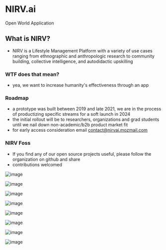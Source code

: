 # NIRV.ai

Open World Application

## What is NIRV?

- NIRV is a Lifestyle Management Platform with a variety of use cases ranging from ethnographic and anthropologic research to community building, collective intelligence, and autodidactic upskilling

### WTF does that mean?

- yea, we want to increase humanity's effectiveness through an app

### Roadmap

- a prototype was built between 2019 and late 2021, we are in the process of productizing specific streams for a soft launch in 2024
- the initial rollout will be to researchers, organizations and grad students until we nail down non-academic/b2b product market fit
- for early access consideration email contact@nirvai.mozmail.com

### NIRV Foss

- If you find any of our open source projects useful, please follow the organization on github and share
- contributions welcomed

![image](https://user-images.githubusercontent.com/10324554/209758644-f57181a7-6f82-4464-acd3-652f62991b99.png)

![image](https://user-images.githubusercontent.com/10324554/209758759-bee0f58f-b6d6-4b6b-b4aa-b73389889c1e.png)

![image](https://user-images.githubusercontent.com/10324554/209758837-0f771819-2ae3-4a0a-a3a0-9895340001b7.png)

![image](https://user-images.githubusercontent.com/10324554/209758904-114d2406-0342-46a5-8d67-ae604f9b3417.png)

![image](https://user-images.githubusercontent.com/10324554/209758982-a5330b87-da59-4e1a-8fa5-878a4e4e3e86.png)

![image](https://user-images.githubusercontent.com/10324554/209759042-5af40ce1-4397-4af6-8b6b-9b1d476e63e3.png)


![image](https://user-images.githubusercontent.com/10324554/209759745-eea5af44-3754-4f93-8b0a-12a31b000025.png)


![image](https://user-images.githubusercontent.com/10324554/209759391-d1bf8811-3043-4d07-bf5d-ce0de715e951.png)

